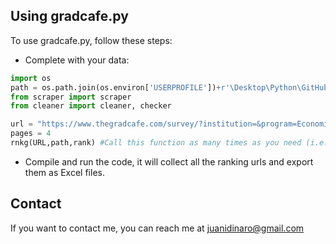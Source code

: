 ## Using gradcafe.py

To use gradcafe.py, follow these steps:

* Complete with your data:

```python
import os
path = os.path.join(os.environ['USERPROFILE'])+r'\Desktop\Python\GitHub'  #set your path
from scraper import scraper
from cleaner import cleaner, checker  

url = "https://www.thegradcafe.com/survey/?institution=&program=Economics&degree=PhD&page=" #set the gradcafe url to scrape (i.e. program and degree)
pages = 4
rnkg(URL,path,rank) #Call this function as many times as you need (i.e.: subjects)
```

* Compile and run the code, it will collect all the ranking urls and export them as Excel files.

## Contact
If you want to contact me, you can reach me at juanidinaro@gmail.com
